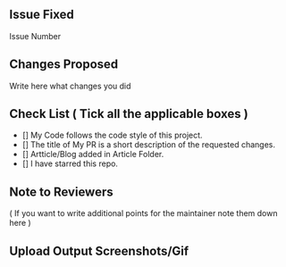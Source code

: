 <!-- Remove this section if not applicable -->

## Issue Fixed

<!-- Example: Issue Number #20 -->
Issue Number 

## Changes Proposed

Write here what changes you did

## Check List ( Tick all the applicable boxes )

- [] My Code follows the code style of this project.
- [] The title of My PR is a short description of the requested changes.
- [] Artticle/Blog added in Article Folder.
- [] I have starred this repo.

## Note to Reviewers 

( If you want to write additional points for the maintainer note them down here )

<!-- Add notes to reviewers if applicable -->

## Upload Output Screenshots/Gif
